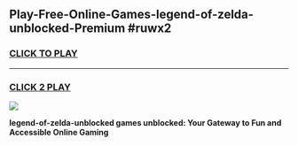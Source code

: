 
## Play-Free-Online-Games-legend-of-zelda-unblocked-Premium #ruwx2
<h3>
<a href="https://premium.freeplayer.one?title=legend-of-zelda-unblocked&ref=8M">CLICK TO PLAY</a></h3>
<hr>

<h3>
<a href="https://premium.freeplayer.one?title=legend-of-zelda-unblocked&ref=8M">CLICK 2 PLAY</a>
  
</h3>

<a href="https://premium.freeplayer.one?title=legend-of-zelda-unblocked&ref=8M"><img src="https://clearcache.store/games.png"></a>


**legend-of-zelda-unblocked games unblocked: Your Gateway to Fun and Accessible Online Gaming**
